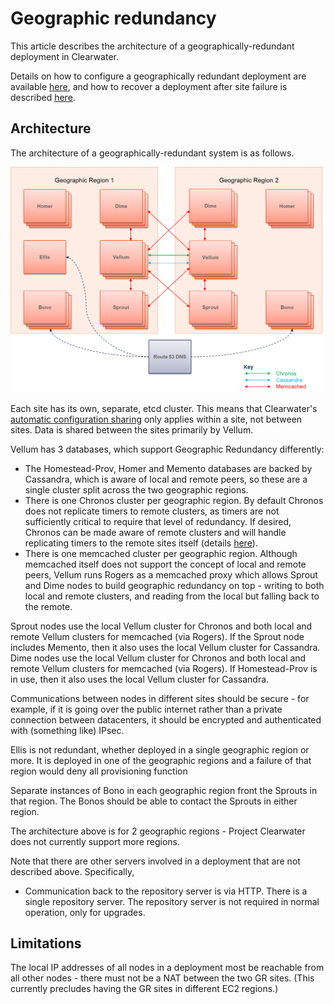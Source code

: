 # Geographic redundancy

This article describes the architecture of a geographically-redundant deployment in Clearwater.

Details on how to configure a geographically redundant deployment are available [here](http://clearwater.readthedocs.io/en/latest/Configuring_GR_deployments.html), and how to recover a deployment after site failure is described [here](http://clearwater.readthedocs.io/en/latest/Handling_Site_Failure.html).

## Architecture

The architecture of a geographically-redundant system is as follows.

![Simplified GR Architecture](img/Geographic_redundancy_diagram.png)

Each site has its own, separate, etcd cluster. This means that Clearwater's [automatic configuration sharing](Automatic_Clustering_Config_Sharing.md) only applies within a site, not between sites. Data is shared between the sites primarily by Vellum.

Vellum has 3 databases, which support Geographic Redundancy differently:

* The Homestead-Prov, Homer and Memento databases are backed by Cassandra, which is aware of local and remote peers, so these are a single cluster split across the two geographic regions.
* There is one Chronos cluster per geographic region. By default Chronos does not replicate timers to remote clusters, as timers are not sufficiently critical to require that level of redundancy. If desired, Chronos can be made aware of remote clusters and will handle replicating timers to the remote sites itself (details [here](https://github.com/Metaswitch/chronos/blob/dev/doc/gr.md)).
* There is one memcached cluster per geographic region. Although memcached itself does not support the concept of local and remote peers, Vellum runs Rogers as a memcached proxy which allows Sprout and Dime nodes to build geographic redundancy on top - writing to both local and remote clusters, and reading from the local but falling back to the remote.

Sprout nodes use the local Vellum cluster for Chronos and both local and remote Vellum clusters for memcached (via Rogers). If the Sprout node includes Memento, then it also uses the local Vellum cluster for Cassandra.
Dime nodes use the local Vellum cluster for Chronos and both local and remote Vellum clusters for memcached (via Rogers). If Homestead-Prov is in use, then it also uses the local Vellum cluster for Cassandra.

Communications between nodes in different sites should be secure - for example, if it is going over the public internet rather than a private connection between datacenters, it should be encrypted and authenticated with (something like) IPsec.

Ellis is not redundant, whether deployed in a single geographic region or more. It is deployed in one of the geographic regions and a failure of that region would deny all provisioning function

Separate instances of Bono in each geographic region front the Sprouts in that region. The Bonos should be able to contact the Sprouts in either region.

The architecture above is for 2 geographic regions - Project Clearwater does not currently support more regions.

Note that there are other servers involved in a deployment that are not described above. Specifically,

* Communication back to the repository server is via HTTP. There is a single repository server. The repository server is not required in normal operation, only for upgrades.

## Limitations

The local IP addresses of all nodes in a deployment most be reachable from all other nodes - there must not be a NAT between the two GR sites. (This currently precludes having the GR sites in different EC2 regions.)
